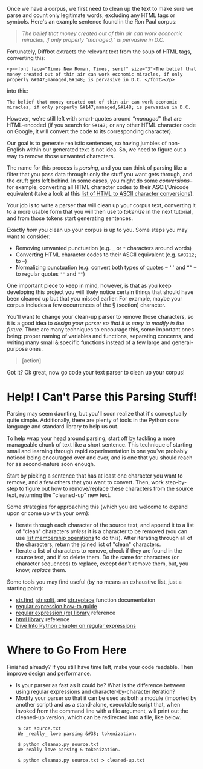 Once we have a corpus, we first need to clean up the text to make sure we parse and count only legitimate words, excluding any HTML tags or symbols. Here's an example sentence found in the Ron Paul corpus:

> *The belief that money created out of thin air can work economic miracles, if only properly “managed,” is pervasive in D.C.*

Fortunately, Diffbot extracts the relevant text from the soup of HTML tags, converting this:

	<p><font face="Times New Roman, Times, serif" size="3">The belief that money created out of thin air can work economic miracles, if only properly &#147;managed,&#148; is pervasive in D.C. </font></p>

into this:

	The belief that money created out of thin air can work economic miracles, if only properly &#147;managed,&#148; is pervasive in D.C.

However, we're still left with smart-quotes around *“managed”* that are HTML-encoded (if you search for `&#147;` or any other HTML character code on Google, it will convert the code to its corresponding character).

Our goal is to generate realistic sentences, so having jumbles of non-English within our generated text is not idea. So, we need to figure out a way to remove those unwanted characters.

The name for this process is *parsing*, and you can think of parsing like a filter that you pass data through: only the stuff you want gets through, and the cruft gets left behind. In some cases, you might do some *conversions*–for example, converting all HTML character codes to their ASCII/Unicode equivalent (take a look at this [list of HTML to ASCII character conversions](http://www.ascii.cl/htmlcodes.htm)).

Your job is to write a parser that will clean up your corpus text, converting it to a more usable form that you will then use to *tokenize* in the next tutorial, and from those tokens start generating sentences.

Exactly *how* you clean up your corpus is up to you. Some steps you may want to consider:

- Removing unwanted punctuation (e.g. `_` or `*` characters around words)
- Converting HTML character codes to their ASCII equivalent (e.g. `&#8212;` to `—`)
- Normalizing punctuation (e.g. convert both types of quotes – `‘’` and `“”` – to regular quotes `''` and `""`)

One important piece to keep in mind, however, is that as you keep developing this project you will likely notice certain things that should have been cleaned up but that you missed earlier. For example, maybe your corpus includes a few occurrences of the § (section) character.

You'll want to change your clean-up parser to remove those characters, so it is a good idea to *design your parser so that it is easy to modify in the future.* There are many techniques to encourage this, some important ones being: proper naming of variables and functions, separating concerns, and writing many small & specific functions instead of a few large and general-purpose ones.

> [action]
>
Got it? Ok great, now go code your text parser to clean up your corpus!

Help! I Can't Parse this Parsing Stuff!
==
Parsing may seem daunting, but you'll soon realize that it's conceptually quite simple. Additionally, there are plenty of tools in the Python core language and standard library to help us out.

To help wrap your head around parsing, start off by tackling a more manageable chunk of text like a short sentence. This technique of starting small and learning through rapid experimentation is one you've probably noticed being encouraged over and over, and is one that you should reach for as second-nature soon enough.

Start by picking a sentence that has at least one character you want to remove, and a few others that you want to convert. Then, work step-by-step to figure out how to remove/replace these characters from the source text, returning the "cleaned-up" new text.

Some strategies for approaching this (which you are welcome to expand upon or come up with your own):

- Iterate through each character of the source text, and append it to a list of "clean" characters *unless* it is a character to be removed (you can use [list membership operations](https://docs.python.org/2/library/stdtypes.html#common-sequence-operations) to do this). After iterating through all of the characters, return the joined list of "clean" characters.
- Iterate a list of characters to remove, check if they are found in the source text, and if so delete them. Do the same for characters (or character sequences) to replace, except don't remove them, but, you know, *replace* them.

Some tools you may find useful (by no means an exhaustive list, just a starting point):

- [str.find](https://docs.python.org/2/library/stdtypes.html#str.find), [str.split](https://docs.python.org/2/library/stdtypes.html#str.split), and [str.replace](https://docs.python.org/2/library/stdtypes.html#str.replace) function documentation
- [regular expression how-to guide](https://docs.python.org/2/howto/regex.html)
- [regular expression (re) library](https://docs.python.org/2/library/re.html) reference
- [html library](https://docs.python.org/2/library/html.html) reference
- [Dive Into Python chapter on regular expressions](http://www.diveintopython.net/regular_expressions/)

Where to Go From Here
==
Finished already? If you still have time left, make your code readable. Then improve design and performance.

- Is your parser as fast as it could be? What is the difference between using regular expressions and character-by-character iteration?
- Modify your parser so that it can be used as both a module (imported by another script) and as a stand-alone, executable script that, when invoked from the command line with a file argument, will print out the cleaned-up version, which can be redirected into a file, like below.

```
	$ cat source.txt
	We _really_ love parsing &#38; tokenization.

	$ python cleanup.py source.txt
	We really love parsing & tokenization.

	$ python cleanup.py source.txt > cleaned-up.txt
```
